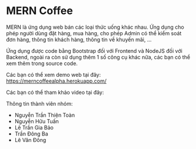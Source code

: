 # MERN Coffee

MERN là ứng dụng web bán các loại thức uống khác nhau. Ứng dụng cho phép người dùng đặt hàng, mua hàng, cho phép Admin có thể kiểm soát đơn hàng, thông tin khách hàng, thông tin về khuyến mãi, ...

Ứng dụng được code bằng Bootstrap đối với Frontend và NodeJS đối với Backend, ngoài ra còn sử dụng thêm 1 số công cụ khác nữa, các bạn có thể xem thêm trong source code.

Các bạn có thể xem demo web tại đây: https://merncoffeealpha.herokuapp.com/

Các bạn có thể tham khảo video tại đây: 

Thông tin thành viên nhóm:
- Nguyễn Trần Thiện Toàn
- Nguyễn Hữu Tuấn
- Lê Trần Gia Bảo
- Trần Đông Ba
- Lê Văn Đông

